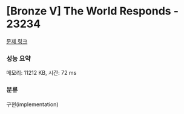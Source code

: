 # [Bronze V] The World Responds - 23234 

[문제 링크](https://www.acmicpc.net/problem/23234) 

### 성능 요약

메모리: 11212 KB, 시간: 72 ms

### 분류

구현(implementation)

